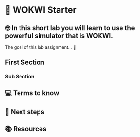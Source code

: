 # :robot: WOKWI Starter

## 🤓 In this short lab you will learn to use the powerful simulator that is WOKWI.  

The goal of this lab assignment... 🚀

## First Section

### Sub Section

## 💻 Terms to know

## 📝 Next steps

## 📚  Resources 
